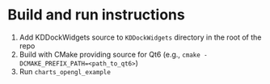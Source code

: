 # Build and run instructions

1. Add KDDockWidgets source to `KDDockWidgets` directory in the root of the repo
2. Build with CMake providing source for Qt6 (e.g., `cmake -DCMAKE_PREFIX_PATH=<path_to_qt6>`)
3. Run `charts_opengl_example`

